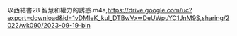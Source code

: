 以西結書28 智慧和權力的誘惑.m4a,https://drive.google.com/uc?export=download&id=1vDMIeK_kul_DTBwVxwDeUWpuYC1JnM9S,sharing/2022/wk090/2023-09-19-bin

